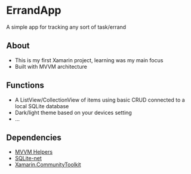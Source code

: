 # ErrandApp
A simple app for tracking any sort of task/errand

## About

* This is my first Xamarin project, learning was my main focus
* Built with MVVM architecture

## Functions

* A ListView/CollectionView of items using basic CRUD connected to a local SQLite database
* Dark/light theme based on your devices setting
* ...

## Dependencies

* [MVVM Helpers](https://www.nuget.org/packages/Refractored.MvvmHelpers/)
* [SQLite-net](https://www.nuget.org/packages/sqlite-net-pcl/)
* [Xamarin.CommunityToolkit](https://www.nuget.org/packages/Xamarin.CommunityToolkit/)
